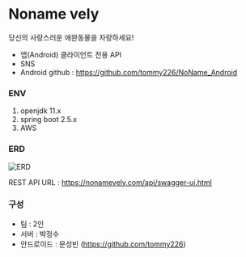 # Noname vely
당신의 사랑스러운 애완동물을 자랑하세요!
- 앱(Android) 클라이언트 전용 API
- SNS
- Android github : https://github.com/tommy226/NoName_Android

### ENV
1. openjdk 11.x
2. spring boot 2.5.x
3. AWS

### ERD
![ERD](https://d1vmdsym09perm.cloudfront.net/%EC%9D%B4%EB%AF%B8%EC%A7%80+3.png "ERD")

REST API
URL : https://nonamevely.com/api/swagger-ui.html

### 구성
 - 팀 : 2인
 - 서버 : 박정수
 - 안드로이드 : 문성빈 (https://github.com/tommy226)
